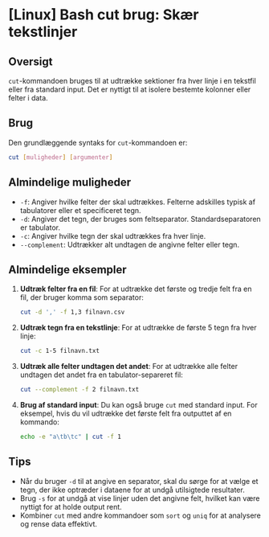 # [Linux] Bash cut brug: Skær tekstlinjer

## Oversigt
`cut`-kommandoen bruges til at udtrække sektioner fra hver linje i en tekstfil eller fra standard input. Det er nyttigt til at isolere bestemte kolonner eller felter i data.

## Brug
Den grundlæggende syntaks for `cut`-kommandoen er:

```bash
cut [muligheder] [argumenter]
```

## Almindelige muligheder
- `-f`: Angiver hvilke felter der skal udtrækkes. Felterne adskilles typisk af tabulatorer eller et specificeret tegn.
- `-d`: Angiver det tegn, der bruges som feltseparator. Standardseparatoren er tabulator.
- `-c`: Angiver hvilke tegn der skal udtrækkes fra hver linje.
- `--complement`: Udtrækker alt undtagen de angivne felter eller tegn.

## Almindelige eksempler

1. **Udtræk felter fra en fil**:
   For at udtrække det første og tredje felt fra en fil, der bruger komma som separator:
   ```bash
   cut -d ',' -f 1,3 filnavn.csv
   ```

2. **Udtræk tegn fra en tekstlinje**:
   For at udtrække de første 5 tegn fra hver linje:
   ```bash
   cut -c 1-5 filnavn.txt
   ```

3. **Udtræk alle felter undtagen det andet**:
   For at udtrække alle felter undtagen det andet fra en tabulator-separeret fil:
   ```bash
   cut --complement -f 2 filnavn.txt
   ```

4. **Brug af standard input**:
   Du kan også bruge `cut` med standard input. For eksempel, hvis du vil udtrække det første felt fra outputtet af en kommando:
   ```bash
   echo -e "a\tb\tc" | cut -f 1
   ```

## Tips
- Når du bruger `-d` til at angive en separator, skal du sørge for at vælge et tegn, der ikke optræder i dataene for at undgå utilsigtede resultater.
- Brug `-s` for at undgå at vise linjer uden det angivne felt, hvilket kan være nyttigt for at holde output rent.
- Kombiner `cut` med andre kommandoer som `sort` og `uniq` for at analysere og rense data effektivt.